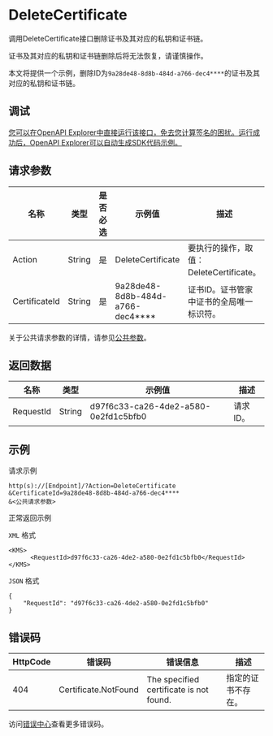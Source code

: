 # DeleteCertificate

调用DeleteCertificate接口删除证书及其对应的私钥和证书链。

证书及其对应的私钥和证书链删除后将无法恢复，请谨慎操作。

本文将提供一个示例，删除ID为`9a28de48-8d8b-484d-a766-dec4****`的证书及其对应的私钥和证书链。

## 调试

[您可以在OpenAPI Explorer中直接运行该接口，免去您计算签名的困扰。运行成功后，OpenAPI Explorer可以自动生成SDK代码示例。](https://api.aliyun.com/#product=Kms&api=DeleteCertificate&type=RPC&version=2016-01-20)

## 请求参数

|名称|类型|是否必选|示例值|描述|
|--|--|----|---|--|
|Action|String|是|DeleteCertificate|要执行的操作，取值：DeleteCertificate。 |
|CertificateId|String|是|9a28de48-8d8b-484d-a766-dec4\*\*\*\*|证书ID。证书管家中证书的全局唯一标识符。 |

关于公共请求参数的详情，请参见[公共参数](~~69007~~)。

## 返回数据

|名称|类型|示例值|描述|
|--|--|---|--|
|RequestId|String|d97f6c33-ca26-4de2-a580-0e2fd1c5bfb0|请求ID。 |

## 示例

请求示例

```
http(s)://[Endpoint]/?Action=DeleteCertificate
&CertificateId=9a28de48-8d8b-484d-a766-dec4****
&<公共请求参数>
```

正常返回示例

`XML` 格式

```
<KMS>
	  <RequestId>d97f6c33-ca26-4de2-a580-0e2fd1c5bfb0</RequestId>
</KMS>
```

`JSON` 格式

```
{
	"RequestId": "d97f6c33-ca26-4de2-a580-0e2fd1c5bfb0"
}
```

## 错误码

|HttpCode|错误码|错误信息|描述|
|--------|---|----|--|
|404|Certificate.NotFound|The specified certificate is not found.|指定的证书不存在。|

访问[错误中心](https://error-center.alibabacloud.com/status/product/Kms)查看更多错误码。

